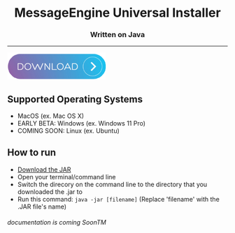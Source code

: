 <h1 align = "center">MessageEngine Universal Installer</h1>
<h3 align = "center">Written on <strong>Java</strong></h3>

______

<a href = "https://github.com/afkvido-development/MessageEngineInstaller-Java/releases">
<img src="https://raw.githubusercontent.com/afkvido/image-repository/ImageRepo/Modern%20Download%20Button.png" width="225"/>
</a>

## Supported Operating Systems 

- MacOS (ex. Mac OS X)
- EARLY BETA: Windows (ex. Windows 11 Pro)
- COMING SOON: Linux (ex. Ubuntu)


## How to run

- [Download the JAR](https://github.com/afkvido-development/MessageEngineInstaller-Java/releases/latest)
- Open your terminal/command line
- Switch the direcory on the command line to the directory that you downloaded the .jar to
- Run this command: `java -jar [filename]` (Replace 'filename' with the .JAR file's name)

<h6>documentation is coming SoonTM</h6>
